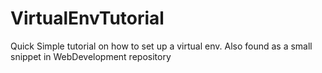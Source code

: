# VirtualEnvTutorial
Quick Simple tutorial on how to set up a virtual env. Also found as a small snippet in WebDevelopment repository 
